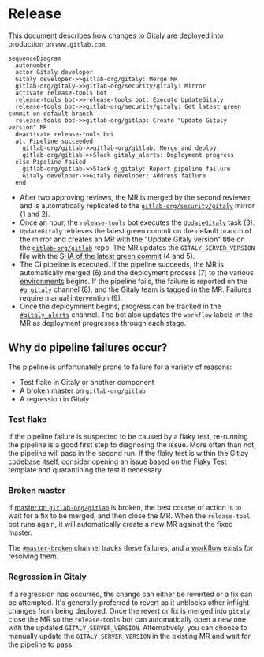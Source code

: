 # Release

This document describes how changes to Gitaly are deployed into production on `www.gitlab.com`.

```mermaid
sequenceDiagram
  autonumber
  actor Gitaly developer
  Gitaly developer->>gitlab-org/gitaly: Merge MR
  gitlab-org/gitaly->>gitlab-org/security/gitaly: Mirror
  activate release-tools bot
  release-tools bot->>release-tools bot: Execute UpdateGitaly
  release-tools bot->>gitlab-org/security/gitaly: Get latest green commit on default branch
  release-tools bot->>gitlab-org/gitlab: Create "Update Gitaly version" MR
  deactivate release-tools bot
  alt Pipeline succeeded
    gitlab-org/gitlab->>gitlab-org/gitlab: Merge and deploy
    gitlab-org/gitlab->>Slack gitaly_alerts: Deployment progress
  else Pipeline failed
    gitlab-org/gitlab->>Slack g_gitaly: Report pipeline failure
    Gitaly developer->>Gitaly developer: Address failure
  end
```

- After two approving reviews, the MR is merged by the second reviewer and is automatically replicated to
  the [`gitlab-org/security/gitaly`](https://gitlab.com/gitlab-org/security/gitaly) mirror (1 and 2).
- Once an hour, the `release-tools` bot executes the [`UpdateGitaly`](https://gitlab.com/gitlab-org/release-tools/-/blob/master/lib/release_tools/tasks/components/update_gitaly.rb)
  task (3).
- `UpdateGitaly` retrieves the latest green commit on the default branch of the mirror and creates an
  MR with the "Update Gitaly version" title on the [`gitlab-org/gitlab`](https://gitlab.com/gitlab-org/gitlab/-/merge_requests)
  repo. The MR updates the `GITALY_SERVER_VERSION` file with the
  [SHA of the latest green commit](https://gitlab.com/gitlab-org/gitlab/-/merge_requests/134951/diffs) (4 and 5).
- The CI pipeline is executed. If the pipeline succeeds, the MR is automatically merged (6) and the
  deployment process (7) to the various [environments](https://gitlab.com/gitlab-org/gitlab/-/environments)
  begins. If the pipeline fails, the failure is reported on the [`#g_gitaly`](https://gitlab.slack.com/archives/C3ER3TQBT)
  channel (8), and the Gitaly team is tagged in the MR. Failures require manual intervention (9).
- Once the deploymnent begins, progress can be tracked in the [`#gitaly_alerts`](https://gitlab.slack.com/archives/C4MU5R2MD)
  channel. The bot also updates the `workflow` labels in the MR as deployment progresses through each stage.

## Why do pipeline failures occur?

The pipeline is unfortunately prone to failure for a variety of reasons:

- Test flake in Gitaly or another component
- A broken master on `gitlab-org/gitlab`
- A regression in Gitaly

### Test flake

If the pipeline failure is suspected to be caused by a flaky test, re-running the pipeline is a good first step to
diagnosing the issue. More often than not, the pipeline will pass in the second run. If the flaky test is within the
Gitlay codebase itself, consider opening an issue based on the [Flaky Test](https://gitlab.com/gitlab-org/gitaly/-/blob/master/.gitlab/issue_templates/Flaky%20Test.md?ref_type=heads)
template and quarantining the test if necessary.

### Broken master

If [master on `gitlab-org/gitlab`](https://gitlab.com/gitlab-org/gitlab) is broken, the best course of action is to wait
for a fix to be merged, and then close the MR. When the `release-tool` bot runs again, it will automatically create a
new MR against the fixed master.

The [`#master-broken`](https://gitlab.slack.com/archives/CR6QH3D7C) channel tracks these failures, and a
[workflow](https://about.gitlab.com/handbook/engineering/workflow/#broken-master) exists for resolving them.

### Regression in Gitaly

If a regression has occurred, the change can either be reverted or a fix can be attempted. It's generally preferred to
revert as it unblocks other inflight changes from being deployed. Once the revert or fix is merged into `gitaly`, close
the MR so the `release-tools` bot can automatically open a new one with the updated `GITALY_SERVER_VERSION`.
Alternatively, you can choose to manually update the `GITALY_SERVER_VERSION` in the existing MR and wait for the
pipeline to pass.
